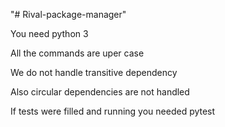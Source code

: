 "# Rival-package-manager"

 You need python 3
 
 All the commands are uper case
 
 We do not handle transitive dependency
 
 Also circular dependencies are not handled

If tests were filled and running you needed pytest
